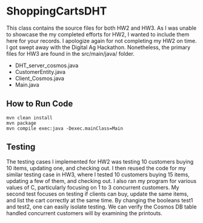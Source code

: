 # ShoppingCartsDHT

This class contains the source files for both HW2 and HW3. As I was unable to showcase
the my completed efforts for HW2, I wanted to include them here for your records. I apologize again for not
completing my HW2 on time. I got swept away with the Digital Ag Hackathon. Nonetheless, the primary
files for HW3 are found in the src/main/java/ folder.
* DHT_server_cosmos.java
* CustomerEntity.java
* Client_Cosmos.java
* Main.java

## How to Run Code
``` 
mvn clean install
mvn package
mvn compile exec:java -Dexec.mainClass=Main
```

## Testing
The testing cases I implemented for HW2 was testing 10 customers buying 10 items, updating one, and checking out. I then reused
the code for my similar testing case in HW3, where I tested 10 customers buying 15 items, updating a few of them, and checking out.
I also ran my program for various values of C, particularly focusing on 1 to 3 concurrent customers. My second test focuses on testing
if clients can buy, update the same items, and list the cart correctly at the same time. By changing the booleans test1 and test2, one can
easily isolate testing. We can verify the Cosmos DB table handled concurrent customers will by examining the printouts.